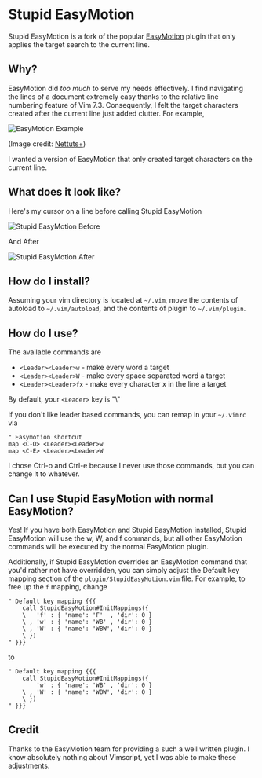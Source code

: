 Stupid EasyMotion
=================

Stupid EasyMotion is a fork of the popular [EasyMotion][0] plugin that only
applies the target search to the current line.

Why?
----

EasyMotion did *too much* to serve my needs effectively. I find navigating the
lines of a document extremely easy thanks to the relative line numbering
feature of Vim 7.3. Consequently, I felt the target characters created after
the current line just added clutter. For example,

![EasyMotion Example][1]

(Image credit: [Nettuts+](http://net.tutsplus.com))

I wanted a version of EasyMotion that only created target characters on the
current line.

What does it look like?
-----------------------

Here's my cursor on a line before calling Stupid EasyMotion

![Stupid EasyMotion Before][2]

And After

![Stupid EasyMotion After][3]

How do I install?
-----------------

Assuming your vim directory is located at `~/.vim`, move the contents of
autoload to `~/.vim/autoload`, and the contents of plugin to `~/.vim/plugin`.

How do I use?
-------------

The available commands are 

* `<Leader><Leader>w` - make every word a target
* `<Leader><Leader>W` - make every space separated word a target
* `<Leader><Leader>fx` - make every character x in the line a target

By default, your `<Leader>` key is "\\"

If you don't like leader based commands, you can remap in your `~/.vimrc` via

    " Easymotion shortcut
    map <C-O> <Leader><Leader>w
    map <C-E> <Leader><Leader>W

I chose Ctrl-o and Ctrl-e because I never use those commands, but you can
change it to whatever.

Can I use Stupid EasyMotion with normal EasyMotion?
---------------------------------------------------

Yes! If you have both EasyMotion and Stupid EasyMotion installed, Stupid
EasyMotion will use the w, W, and f commands, but all other EasyMotion commands
will be executed by the normal EasyMotion plugin.

Additionally, if Stupid EasyMotion overrides an EasyMotion command that you'd
rather not have overridden, you can simply adjust the Default key mapping
section of the `plugin/StupidEasyMotion.vim` file. For example, to free up the
`f` mapping, change

	" Default key mapping {{{
		call StupidEasyMotion#InitMappings({
		\   'f' : { 'name': 'F'  , 'dir': 0 }
		\ , 'w' : { 'name': 'WB' , 'dir': 0 }
		\ , 'W' : { 'name': 'WBW', 'dir': 0 }
		\ })
	" }}}

to 

	" Default key mapping {{{
		call StupidEasyMotion#InitMappings({
		    'w' : { 'name': 'WB' , 'dir': 0 }
		\ , 'W' : { 'name': 'WBW', 'dir': 0 }
		\ })
	" }}}


Credit
------

Thanks to the EasyMotion team for providing a such a well written plugin. I know
absolutely nothing about Vimscript, yet I was able to make these adjustments.


[0]: https://github.com/Lokaltog/vim-easymotion
[1]: http://d2o0t5hpnwv4c1.cloudfront.net/951_vimEasyMotion/trigger.jpg
[2]: http://i.imgur.com/aRUxuCu.png
[3]: http://i.imgur.com/J5SEPo3.png
